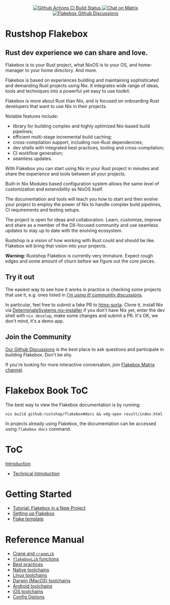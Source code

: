 <!-- WARNING: THIS FILE IS AUTO-GENERATED. EDIT ./docs/README.md instead -->

<p align="center">
  <a href="https://github.com/rustshop/flakebox/actions/workflows/flakebox-ci.yml">
      <img src="https://github.com/rustshop/flakebox/actions/workflows/flakebox-ci.yml/badge.svg" alt="Github Actions CI Build Status">
  </a>
  <a href="https://matrix.to/#/#flakebox:matrix.org"><img alt="Chat on Matrix" src="https://img.shields.io/matrix/flakebox:matrix.org.svg"></a>
  <a href="https://github.com/rustshop/flakebox/discussions">
    <img src="https://img.shields.io/badge/commmunity-discussion-blue" alt="Flakebox Github Discussions">
  </a>
</p>

# Rustshop Flakebox

## Rust dev experience we can share and love.

Flakebox is to your Rust project, what NixOS is to your OS, and
home-manager to your home directory. And more.

Flakebox is based on experiences building and maintaining sophisticated
and demanding Rust projects using Nix. It integrates wide range of
ideas, tools and techniques into a powerful yet easy to use toolkit.

Flakebox is more about Rust than Nix, and is focused on onboarding
Rust developers that want to use Nix in their projects.

Notable features include:

* library for building complex and highly optimized Nix-based build pipelines;
* efficient multi-stage incremental build caching;
* cross-compilation support, including non-Rust dependencies;
* dev shells with integrated best practices, tooling and cross-compilation;
* CI workflow generation;
* seamless updates.

With Flakebox you can start using Nix in your Rust project in minutes
and share the experience and tools between all your projects.

Built-in Nix Modules based configuration system allows the same level of
customization and extensibility as NixOS itself.

The documentation and tools will teach you how to start and then evolve
your project to employ the power of Nix to handle complex build pipelines,
CI requirements and testing setups.

The project is open for ideas and collaboration. Learn, customize, improve and share
as a member of the DX-focused community and use seamless updates
to stay up to date with the evolving ecosystem.

Rustshop is a vision of how working with Rust could and should be like.
Flakebox will bring that vision into your projects.

**Warning:** Rustshop Flakebox is currently very immature. Expect
rough edges and some amount of churn before we figure out the
core pieces.

## Try it out

The easiest way to see how it works in practice is
checking some projects that use it, e.g. ones listed in
[*I'm using it!* community discussions](https://github.com/rustshop/flakebox/discussions/categories/i-m-using-it).

In particular, feel free to submit a fake PR to [htmx-sorta](https://github.com/rustshop/htmx-sorta). Clone it,
install Nix via [DeterminateSystems nix-installer](https://github.com/DeterminateSystems/nix-installer) if you
don't have Nix yet, enter the dev shell with `nix develop`, make
some changes and submit a PR. It's OK, we don't mind, it's a demo app.

## Join the Community

[Our Github Discussions](https://github.com/rustshop/flakebox/discussions)
is the best place to ask questions and participate in building Flakebox. Don't be shy.

If you're looking for more interactive conversation, join [Flakebox Matrix channel](https://matrix.to/#/#flakebox:matrix.org).

# Flakebox Book ToC

The best way to view the Flakebox documentation is by running:

```
nix build github:rustshop/flakebox#docs && xdg-open result/index.html
```

In projects already using Flakebox, the documentation can be accessed using `flakebox docs` command.

# ToC

[Introduction](./docs/README.md)

- [Technical Introduction](./docs/technical-details.md) 


# Getting Started

- [Tutorial: Flakebox in a New Project](./docs/building-new-project.md)
- [Setting up Flakebox](./docs/getting-started.md)
- [Flake template](./docs/flake-template.md)

# Reference Manual

- [Crane and `craneLib`](./docs/crane.md)
- [`flakeboxLib` functions](./docs/flakeboxLib.md)
- [Best practices](./docs/best-practices.md)
- [Native toolchains](./docs/native-toolchains.md)
- [Linux toolchains](./docs/linux-toolchains.md)
- [Darwin (MacOS) toolchains](./docs/darwin-toolchains.md)
- [Android toolchains](./docs/android-toolchains.md)
- [iOS toolchains](./docs/ios-toolchains.md)
- [Config Options](./docs/nixos-options.md)

<!-- WARNING: THIS FILE IS AUTO-GENERATED. EDIT ./docs/README.md instead -->

